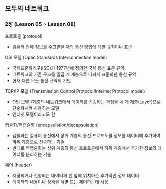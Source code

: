 ## 모두의 네트워크

### 2장 (Lesson 05 ~ Lesson 08)

프로토콜 (protocol)
- 컴퓨터 간에 정보를 주고받을 때의 통신 방법에 대한 규칙이나 표준

OSI 모델 (Open Standards Interconnection model)
- 국제표준화기구(ISO)가 1977년에 정의한 국제 통신 표준 규약
- 네트워크의 기존 구조를 일곱 개 계층으로 나눠서 표준화한 통신 규약
- 현재 다른 모든 통신 규약의 기반

TCP/IP 모델 (Transmission Control Protocol/Internet Protocol model)
- OSI 모델 7계층의 네트워크에서 데이터를 전송하는 과정을 네 개 계층(Layer)으로 단순화시켜 사용하는 모델
- 인터넷 모델이라고도 함

캡슐화/역캡슐화 (encapsulation/decapsulation)
- 캡슐화는 컴퓨터 통신에서 상위 계층의 통신 프로포토콜 정보를 데이터에 추가하여 하위 계층으로 전송하는 기술
- 반대로 역캡슐화는 상위 계층의 통신 프로토콜에서 하위 계층에서 추가한 정보와 데이터를 분리하는 기술

헤더 (header)
- 저장되거나 전송되는 데이터의 맨 앞에 위치하는 추가적인 정보 데이터
- 데이터의 내용이나 성격을 식별 또는 제어하는데 사용
